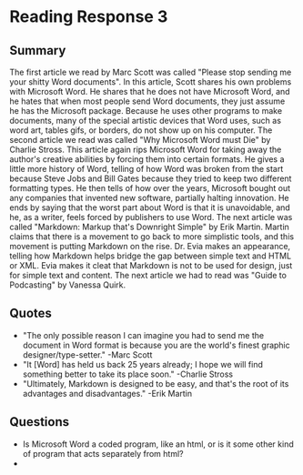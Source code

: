 # Reading Response 3

## Summary

The first article we read by Marc Scott was called "Please stop sending me your shitty Word documents".  In this article, Scott shares his own problems with Microsoft Word.  He shares that he does not have Microsoft Word, and he hates that when most people send Word documents, they just assume he has the Microsoft package.  Because he uses other programs to make documents, many of the special artistic devices that Word uses, such as word art, tables gifs, or borders, do not show up on his computer.  The second article we read was called "Why Microsoft Word must Die" by Charlie Stross.  This article again rips Microsoft Word for taking away the author's creative abilities by forcing them into certain formats.  He gives a little more history of Word, telling of how Word was broken from the start because Steve Jobs and Bill Gates because they tried to keep two different formatting types.  He then tells of how over the years, Microsoft bought out any companies that invented new software, partially halting innovation.  He ends by saying that the worst part about Word is that it is unavoidable, and he, as a writer, feels forced by publishers to use Word.  The next article was called "Markdown: Markup that's Downright Simple" by Erik Martin.  Martin claims that there is a movement to go back to more simplistic tools, and this movement is putting Markdown on the rise.  Dr. Evia makes an appearance, telling how Markdown helps bridge the gap between simple text and HTML or XML.  Evia makes it cleat that Markdown is not to be used for design, just for simple text and content.  The next article we had to read was "Guide to Podcasting" by Vanessa Quirk.  

## Quotes

- "The only possible reason I can imagine you had to send me the document in Word format is because you are the world's finest graphic designer/type-setter." -Marc Scott
- "It [Word] has held us back 25 years already; I hope we will find something better to take its place soon." -Charlie Stross
- "Ultimately, Markdown is designed to be easy, and that's the root of its advantages and disadvantages." -Erik Martin
## Questions

- Is Microsoft Word a coded program, like an html, or is it some other kind of program that acts separately from html?
-
